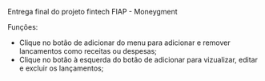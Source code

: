 Entrega final do projeto fintech FIAP - Moneygment

Funções:
- Clique no botão de adicionar do menu para adicionar e remover lancamentos como receitas ou despesas;
- Clique no botão à esquerda do botão de adicionar para vizualizar, editar e excluir os lançamentos;
